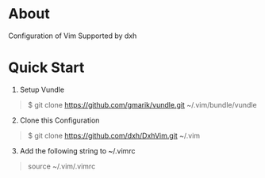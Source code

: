 # About 
Configuration of Vim Supported by dxh

# Quick Start

1. Setup Vundle
> $ git clone https://github.com/gmarik/vundle.git ~/.vim/bundle/vundle

2. Clone this Configuration
> $ git clone https://github.com/dxh/DxhVim.git ~/.vim

3. Add the following string to ~/.vimrc
> source ~/.vim/.vimrc 

